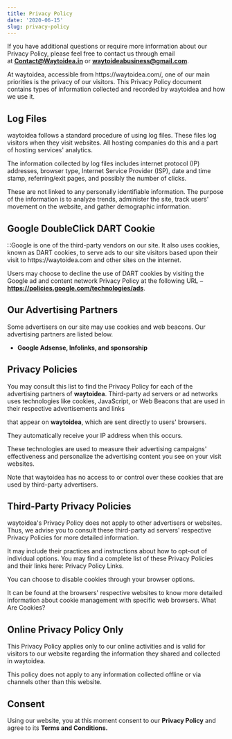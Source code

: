 ```yaml
---
title: Privacy Policy
date: '2020-06-15'
slug: privacy-policy
---
```

<!-- wp:paragraph -->
<p>If you have additional questions or require more information about our Privacy Policy, please feel free to contact us through email at <a aria-label="Contact@Waytoidea.in (opens in a new tab)" href="mailto:Contact@Waytoidea.in" target="_blank" rel="noreferrer noopener" class="rank-math-link"><strong>Contact@Waytoidea.in</strong></a> or <strong><a aria-label="waytoideabusiness@gmail.com (opens in a new tab)" href="mailto:waytoideabusiness@gmail.com" target="_blank" rel="noreferrer noopener" class="rank-math-link">waytoideabusiness@gmail.com</a></strong>.</p>
<!-- /wp:paragraph -->

<!-- wp:paragraph -->
<p>At waytoidea, accessible from https://waytoidea.com/, one of our main priorities is the privacy of our visitors. This Privacy Policy document contains types of information collected and recorded by waytoidea and how we use it.</p>
<!-- /wp:paragraph -->

<!-- wp:heading -->
<h2>Log Files</h2>
<!-- /wp:heading -->

<!-- wp:paragraph -->
<p>waytoidea follows a standard procedure of using log files. These files log visitors when they visit websites. All hosting companies do this and a part of hosting services' analytics.</p>
<!-- /wp:paragraph -->

<!-- wp:paragraph -->
<p>The information collected by log files includes internet protocol (IP) addresses, browser type, Internet Service Provider (ISP), date and time stamp, referring/exit pages, and possibly the number of clicks.</p>
<!-- /wp:paragraph -->

<!-- wp:paragraph -->
<p>These are not linked to any personally identifiable information. The purpose of the information is to analyze trends, administer the site, track users' movement on the website, and gather demographic information.</p>
<!-- /wp:paragraph -->

<!-- wp:heading -->
<h2>Google DoubleClick DART Cookie</h2>
<!-- /wp:heading -->

<!-- wp:paragraph -->
<p>∷Google is one of the third-party vendors on our site. It also uses cookies, known as DART cookies, to serve ads to our site visitors based upon their visit to https://waytoidea.com and other sites on the internet.</p>
<!-- /wp:paragraph -->

<!-- wp:paragraph -->
<p>Users may choose to decline the use of DART cookies by visiting the Google ad and content network Privacy Policy at the following URL –<a target="_blank" href="https://policies.google.com/technologies/ads" rel="noreferrer noopener"><strong>https://policies.google.com/technologies/ads</strong></a>.</p>
<!-- /wp:paragraph -->

<!-- wp:heading -->
<h2>Our Advertising Partners</h2>
<!-- /wp:heading -->

<!-- wp:paragraph -->
<p>Some advertisers on our site may use cookies and web beacons. Our advertising partners are listed below.</p>
<!-- /wp:paragraph -->

<!-- wp:list -->
<ul><li><strong>Google Adsense, Infolinks, and sponsorship</strong></li></ul>
<!-- /wp:list -->

<!-- wp:heading -->
<h2>Privacy Policies</h2>
<!-- /wp:heading -->

<!-- wp:paragraph -->
<p>You may consult this list to find the Privacy Policy for each of the advertising partners of&nbsp;<strong>waytoidea</strong>. Third-party ad servers or ad networks uses technologies like cookies, JavaScript, or Web Beacons that are used in their respective advertisements and links&nbsp;</p>
<!-- /wp:paragraph -->

<!-- wp:paragraph -->
<p>that appear on&nbsp;<strong>waytoidea</strong>, which are sent directly to users' browsers.&nbsp;</p>
<!-- /wp:paragraph -->

<!-- wp:paragraph -->
<p>They automatically receive your IP address when this occurs.</p>
<!-- /wp:paragraph -->

<!-- wp:paragraph -->
<p>These technologies are used to measure their advertising campaigns' effectiveness and personalize the advertising content you see on your visit websites.</p>
<!-- /wp:paragraph -->

<!-- wp:paragraph -->
<p>Note that waytoidea has no access to or control over these cookies that are used by third-party advertisers.</p>
<!-- /wp:paragraph -->

<!-- wp:heading -->
<h2>Third-Party Privacy Policies</h2>
<!-- /wp:heading -->

<!-- wp:paragraph -->
<p>waytoidea's Privacy Policy does not apply to other advertisers or websites. Thus, we advise you to consult these third-party ad servers' respective Privacy Policies for more detailed information.</p>
<!-- /wp:paragraph -->

<!-- wp:paragraph -->
<p>It may include their practices and instructions about how to opt-out of individual options. You may find a complete list of these Privacy Policies and their links here: Privacy Policy Links.</p>
<!-- /wp:paragraph -->

<!-- wp:paragraph -->
<p>You can choose to disable cookies through your browser options.</p>
<!-- /wp:paragraph -->

<!-- wp:paragraph -->
<p>It can be found at the browsers' respective websites to know more detailed information about cookie management with specific web browsers. What Are Cookies?</p>
<!-- /wp:paragraph -->

<!-- wp:heading -->
<h2>Online Privacy Policy Only</h2>
<!-- /wp:heading -->

<!-- wp:paragraph -->
<p>This Privacy Policy applies only to our online activities and is valid for visitors to our website regarding the information they shared and collected in waytoidea.</p>
<!-- /wp:paragraph -->

<!-- wp:paragraph -->
<p>This policy does not apply to any information collected offline or via channels other than this website.</p>
<!-- /wp:paragraph -->

<!-- wp:heading -->
<h2>Consent</h2>
<!-- /wp:heading -->

<!-- wp:paragraph -->
<p>Using our website, you at this moment consent to our&nbsp;<strong>Privacy Policy</strong>&nbsp;and agree to its&nbsp;<strong>Terms and Conditions.</strong></p>
<!-- /wp:paragraph -->
